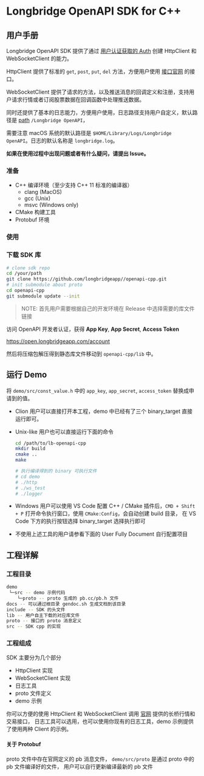 # Longbridge OpenAPI SDK for C++

## 用户手册

Longbridge OpenAPI SDK 提供了通过 [用户认证获取的 Auth](https://open.longbridgeapp.com) 创建 HttpClient 和 WebSocketClient 的能力。

HttpClient 提供了标准的 `get`, `post`, `put`, `del` 方法，方便用户使用 [接口官网](https://open.longbridgeapp.com/docs) 的接口。

WebSocketClient 提供了请求的方法，以及推送消息的回调定义和注册，支持用户请求行情或者订阅股票数据在回调函数中处理推送数据。

同时还提供了基本的日志能力，方便用户使用，日志路径支持用户自定义，默认路径是 [path](https://docs.rs/dirs/4.0.0/dirs/fn.data_local_dir.html) `/Longbridge OpenAPI`，

需要注意 macOS 系统的默认路径是 `$HOME/Library/Logs/Longbridge OpenAPI`。日志的默认名称是 `longbridge.log`。

**如果在使用过程中出现问题或者有什么疑问，请提出 Issue。**

### 准备

- C++ 编译环境（至少支持 C++ 11 标准的编译器）
  - clang (MacOS)
  - gcc (Unix)
  - msvc (Windows only)
- CMake 构建工具
- Protobuf 环境

### 使用
### 下载 SDK 库
   ```bash
   # clone sdk repo
   cd /your/path
   git clone https://github.com/longbridgeapp//openapi-cpp.git
   # init submodule about proto
   cd openapi-cpp
   git submodule update --init
   ```

> NOTE: 首先用户需要根据自己的开发环境在 Release 中选择需要的库文件链接

访问 OpenAPI 开发者认证，获得 **App Key**, **App Secret**, **Access Token**

https://open.longbridgeapp.com/account

然后将压缩包解压得到静态库文件移动到 `openapi-cpp/lib` 中。
## 运行 Demo

将 `demo/src/const_value.h` 中的 `app_key`, `app_secret`, `access_token` 替换成申请到的值。

- Clion 用户可以直接打开本工程，demo 中已经有了三个 binary_target 直接运行即可。
- Unix-like 用户也可以直接运行下面的命令

  ```bash
  cd /path/to/lb-openapi-cpp
  mkdir build
  cmake ..
  make

  # 执行编译得到的 binary 可执行文件
  # cd demo
  # ./http
  # ./ws_test
  # ./logger
  ```

- Windows 用户可以使用 VS Code 配置 C++ / CMake 插件后，`CMD + Shift + P` 打开命令执行窗口，使用 `CMake:Config`，会自动创建 build 目录，
  在 VS Code 下方的执行按钮选择 binary_target 选择执行即可
- 不使用上述工具的用户请参看下面的 User Fully Document 自行配置项目

## 工程详解

### 工程目录

```bash
demo
 └─src -- demo 示例代码
    └─proto -- proto 生成的 pb.cc/pb.h 文件
docs -- 可以通过根目录 gendoc.sh 生成文档到该目录
include -- SDK 的头文件
lib -- 用户自主下载的对应库文件
proto -- 接口的 proto 消息定义
src -- SDK cpp 的实现
```

### 工程组成

SDK 主要分为几个部分

- HttpClient 实现
- WebSocketClient 实现
- 日志工具
- proto 文件定义
- demo 示例

你可以方便的使用 HttpClient 和 WebSocketClient 调用 [官网](https://open.longbridgeapp.com) 提供的长桥行情和交易接口，
日志工具可以选用，也可以使用你现有的日志工具，demo 示例提供了使用两种 Client 的示例。

#### 关于 Protobuf
proto 文件中存在官网定义的 pb 消息文件， `demo/src/proto` 是通过 proto 中的 pb 文件编译好的文件，
用户可以自行更新编译最新的 pb 文件
